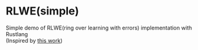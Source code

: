 # RLWE(simple)

Simple demo of RLWE(ring over learning with errors) implementation with Rustlang  
(Inspired by [this work](https://github.com/yusugomori/rlwe-simple))
